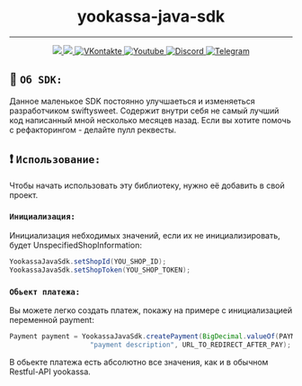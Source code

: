<div id="header" align="center">
<h1>yookassa-java-sdk</h1>

---

  <div id="badges">

<a href="LICENSE">
        <img src="https://img.shields.io/apm/l/vim-mode?label=LICENSE&style=for-the-badge"/>
</a>
<a href="https://github.com/swiftysweet/yookassa-java-sdk/releases/tag/default">
        <img src="https://img.shields.io/amo/dw/dustman?color=dd&label=Download&style=for-the-badge"/>
</a>
    <a href="https://vk.com/swiftyclown">
      <img src="https://img.shields.io/badge/VKontakte-blue?style=for-the-badge&logo=vk&logoColor=white" alt="VKontakte"/>
    </a>
    <a href="https://www.youtube.com/channel/UCVjp9ytLEhO4vZmDGjtR2tg">
      <img src="https://img.shields.io/badge/YouTube-red?style=for-the-badge&logo=youtube&logoColor=white" alt="Youtube"/>
    </a>
    <a href="https://discord.gg/SWZ2cPGnBT">
      <img src="https://img.shields.io/badge/Discord-brown?style=for-the-badge&logo=discord&logoColor=white" alt="Discord"/>
    </a>
      <a href="https://t.me/swiftyclown">
      <img src="https://img.shields.io/badge/Telegram-blue?style=for-the-badge&logo=telegram&logoColor=white" alt="Telegram"/>
    </a>
  </div>
</div>

## 🖤 `Об SDK:`
Данное маленькое SDK постоянно улучшаеться и изменяеться разработчиком swiftysweet. Содержит внутри себя не самый лучший код написанный мной несколько месяцев назад. Если вы хотите помочь с рефакторингом - делайте пулл реквесты.
## :exclamation: `Использование:`
Чтобы начать использовать эту библиотеку, нужно её добавить в свой проект.
### `Инициализация:`
Инициализация небходимых значений, если их не инициализировать, будет UnspecifiedShopInformation:
```java
YookassaJavaSdk.setShopId(YOU_SHOP_ID);
YookassaJavaSdk.setShopToken(YOU_SHOP_TOKEN);
```
### `Обьект платежа:`
Вы можете легко создать платеж, покажу на примере с инициализацией переменной payment:
```java
Payment payment = YookassaJavaSdk.createPayment(BigDecimal.valueOf(PAYMENT_COST),
                    "payment description", URL_TO_REDIRECT_AFTER_PAY);
```
В обьекте платежа есть абсолютно все значения, как и в обычном Restful-API yookassa.



